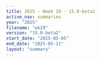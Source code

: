 ```yaml
---
title: 2025 - Week 19 - 15.0-beta2
active_nav: summaries
year: "2025"
filename: "wk19"
version: "15.0-beta2"
start_date: "2025-05-05"
end_date: "2025-05-11"
layout: "summary"
---
```

